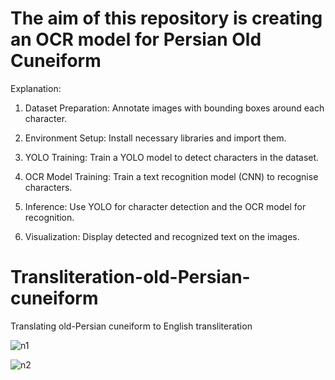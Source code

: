 # The aim of this repository is creating an OCR model for Persian Old Cuneiform


Explanation:

1. Dataset Preparation: Annotate images with bounding boxes around each character.

2. Environment Setup: Install necessary libraries and import them.

3. YOLO Training: Train a YOLO model to detect characters in the dataset.

4. OCR Model Training: Train a text recognition model (CNN) to recognise characters.

5. Inference: Use YOLO for character detection and the OCR model for recognition.

6. Visualization: Display detected and recognized text on the images.





# Transliteration-old-Persian-cuneiform
Translating old-Persian cuneiform to English transliteration 


![n1](https://github.com/Melanee-Melanee/Translating-old-Persian-cuneiform/assets/74653444/8b1bd31a-c261-4fa5-90fc-272378eee158)


![n2](https://github.com/Melanee-Melanee/Translating-old-Persian-cuneiform/assets/74653444/ffb1cd02-8622-42d1-8d8d-b692f37890d0)
